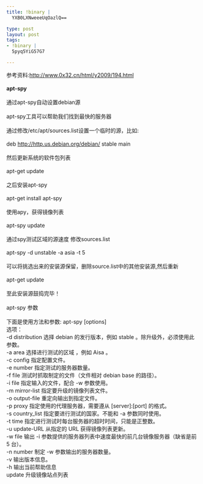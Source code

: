 ```yaml
--- 
title: !binary |
  YXB0LXNweeeUqOazlQ==

type: post
layout: post
tags: 
- !binary |
  5pyq5YiG57G7

---
```

参考资料:http://www.0x32.cn/html/y2009/194.html<br/><br/><strong>apt-spy</strong><br/><br/>通过apt-spy自动设置debian源<br/><br/>apt-spy工具可以帮助我们找到最快的服务器<br/><br/>通过修改/etc/apt/sources.list设置一个临时的源，比如:<br/><br/>deb http://http.us.debian.org/debian/ stable main<br/><br/>然后更新系统的软件包列表<br/><br/>apt-get update<br/><br/>之后安装apt-spy<br/><br/>apt-get install apt-spy<br/><br/>使用apy，获得镜像列表<br/><br/>apt-spy update<br/><br/>通过spy测试区域的源速度 修改sources.list<br/><br/>apt-spy -d unstable -a asia -t 5<br/><br/>可以将挑选出来的安装源保留，删除source.list中的其他安装源,然后重新<br/><br/>apt-get update<br/><br/>至此安装源鼓捣完毕！<br/><br/>apt-spy 参数<br/><br/>下面是使用方法和参数: apt-spy [options]<br/>选项：<br/>-d distribution 选择 debian 的发行版本，例如 stable 。除升级外，必须使用此参数。<br/>-a area 选择进行测试的区域 ，例如 Aisa 。<br/>-c config 指定配置文件。<br/>-e number 指定测试的服务器数量。<br/>-f file 测试时抓取制定的文件（文件相对 debian base 的路径）。<br/>-i file 指定输入的文件，配合 -w 参数使用。<br/>-m mirror-list 指定要升级的镜像列表文件。<br/>-o output-file 重定向输出到指定文件。<br/>-p proxy 指定使用的代理服务器，需要遵从 [server]:[port] 的格式。<br/>-s country_list 指定要进行测试的国家。不能和 -a 参数同时使用。<br/>-t time 指定进行测试时每台服务器的超时时间，只能是正整数。<br/>-u update-URL 从指定的 URL 获得镜像列表更新。<br/>-w file 输出 -i 参数提供的服务器列表中速度最快的前几台镜像服务器（缺省是前 5 台）。<br/>-n number 制定 -w 参数输出的服务器数量。<br/>-v 输出版本信息。<br/>-h 输出当前帮助信息<br/>update 升级镜像站点列表

